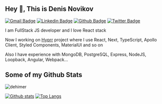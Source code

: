 ## Hey 👋, This is Denis Novikov
[![Gmail Badge](https://img.shields.io/badge/-"denvse@yandex.ru"-c14438?style=flat&logo=Gmail&logoColor=white&link=mailto:den-vse@yandex.ru)](mailto:den-vse@yandex.ru) 
[![Linkedin Badge](https://img.shields.io/badge/-dehimer-0072b1?style=flat&logo=Linkedin&logoColor=white&link=https://www.linkedin.com/in/dehimer/)](https://www.linkedin.com/in/dehimer/) [![Github Badge](https://img.shields.io/badge/-dehimer-grey?style=flat&logo=github&logoColor=white&link=https://github.com/dehimer/)](https://www.github.com/dehimer/) [![Twitter Badge](https://img.shields.io/badge/-dehimer-00acee?style=flat&logo=twitter&logoColor=white&link=https://twitter.com/dehimer/)](https://www.twitter.com/dehimer/) <p align='left'>I am FullStack JS developer and I love React stack</p><p align='left'>Now I working on <a href="https://hyprr.com/">Hyprr</a> project where I use React, Next, TypeScript, Apollo Client, Styled Components, MaterialUI and so on</p><p align='left'>Also I have experience with MongoDB, PostgreSQL, Express, NodeJS, Loopback, Angular, Webpack...</p>
## Some of my Github Stats
<p align=left> <img src=https://komarev.com/ghpvc/?username=dehimer alt=dehimer /> </p>

[![Github stats](https://github-readme-stats.vercel.app/api?username=dehimer&show_icons=true&include_all_commits=true)](https://github.com/dehimer/github-readme-stats)
[![Top Langs](https://github-readme-stats.vercel.app/api/top-langs/?username=dehimer&layout=compact)](https://github.com/dehimer/github-readme-stats)
